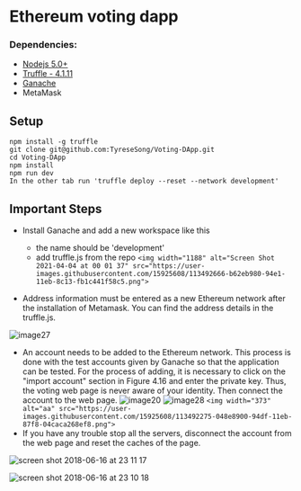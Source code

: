 # Ethereum voting dapp

### Dependencies:

- [Nodejs 5.0+](https://nodejs.org/en/)
- [Truffle - 4.1.11](https://github.com/trufflesuite/truffle)
- [Ganache](http://truffleframework.com/ganache/)
- MetaMask

## Setup

```
npm install -g truffle
git clone git@github.com:TyreseSong/Voting-DApp.git
cd Voting-DApp
npm install
npm run dev
In the other tab run 'truffle deploy --reset --network development'
```

## Important Steps

- Install Ganache and add a new workspace like this

  - the name should be 'development'
  - add truffle.js from the repo
    `<img width="1188" alt="Screen Shot 2021-04-04 at 00 01 37" src="https://user-images.githubusercontent.com/15925608/113492666-b62eb980-94e1-11eb-8c13-fb1c441f58c5.png">`
- Address information must be entered as a new Ethereum network after the installation of Metamask. You can find the address details in the truffle.js.

![image27](https://user-images.githubusercontent.com/15925608/113492207-95b13000-94de-11eb-9b59-4504339eca10.png)

- An account needs to be added to the Ethereum network. This process is done with the test accounts given by Ganache so that the application can be tested. For the process of adding, it is necessary to click on the "import account" section in Figure 4.16 and enter the private key. Thus, the voting web page is never aware of your identity. Then connect the account to the web page.
  ![image20](https://user-images.githubusercontent.com/15925608/113492212-9cd83e00-94de-11eb-8ce2-f63591c61b0f.png)
  ![image28](https://user-images.githubusercontent.com/15925608/113492214-9fd32e80-94de-11eb-9615-1383c3b38bcc.png)
  `<img width="373" alt="aa" src="https://user-images.githubusercontent.com/15925608/113492275-048e8900-94df-11eb-87f8-04caca268ef8.png">`
- If you have any trouble stop all the servers, disconnect the account from the web page and reset the caches of the page.

![screen shot 2018-06-16 at 23 11 17](https://user-images.githubusercontent.com/15925608/41502169-a0c06580-71bc-11e8-80bd-b4e6cce6ffaf.png)

![screen shot 2018-06-16 at 23 10 18](https://user-images.githubusercontent.com/15925608/41502175-b70a2c86-71bc-11e8-9184-7a4df0a5e3af.png)
